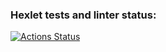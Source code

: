 ### Hexlet tests and linter status:
[![Actions Status](https://github.com/exdeam/layout-designer-project-lvl2/workflows/hexlet-check/badge.svg)](https://github.com/exdeam/layout-designer-project-lvl2/actions)